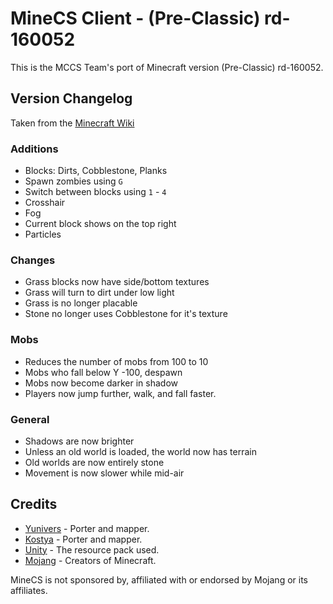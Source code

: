 # MineCS Client - (Pre-Classic) rd-160052

This is the MCCS Team's port of Minecraft version (Pre-Classic) rd-160052.

## Version Changelog

Taken from the [Minecraft Wiki](https://minecraft.wiki/w/Java_Edition_pre-Classic_rd-160052)

### Additions

+ Blocks: Dirts, Cobblestone, Planks
+ Spawn zombies using `G`
+ Switch between blocks using `1` - `4`
+ Crosshair
+ Fog
+ Current block shows on the top right
+ Particles

### Changes

+ Grass blocks now have side/bottom textures
+ Grass will turn to dirt under low light
+ Grass is no longer placable
+ Stone no longer uses Cobblestone for it's texture

### Mobs

+ Reduces the number of mobs from 100 to 10
+ Mobs who fall below Y -100, despawn
+ Mobs now become darker in shadow
+ Players now jump further, walk, and fall faster.

### General

+ Shadows are now brighter
+ Unless an old world is loaded, the world now has terrain
+ Old worlds are now entirely stone
+ Movement is now slower while mid-air

## Credits

- [Yunivers](https://www.github.com/aityunivers) - Porter and mapper.
- [Kostya](https://www.github.com/1987kostya) - Porter and mapper.
- [Unity](https://github.com/Unity-Resource-Pack/Unity) - The resource pack used.
- [Mojang](https://www.minecraft.net/) - Creators of Minecraft.

MineCS is not sponsored by, affiliated with or endorsed by Mojang or its affiliates.
